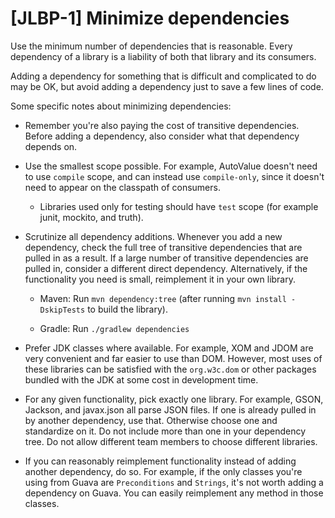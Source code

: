 # [JLBP-1] Minimize dependencies

Use the minimum number of dependencies that is reasonable.
Every dependency of a library is a liability of both
that library and its consumers.

Adding a dependency for something that is difficult and complicated to do may be OK,
but avoid adding a dependency just to save a few lines of code.

Some specific notes about minimizing dependencies:

- Remember you're also paying the cost of transitive dependencies.
  Before adding a dependency, also consider what that dependency
  depends on.

- Use the smallest scope possible. For example, AutoValue doesn't
  need to use `compile` scope, and can instead use `compile-only`,
  since it doesn't need to appear on the classpath of consumers.
  - Libraries used only for testing should have `test` scope
    (for example junit, mockito, and truth).

- Scrutinize all dependency additions. Whenever you add a new
  dependency, check the full tree of transitive dependencies that
  are pulled in as a result. If a large number of transitive
  dependencies are pulled in, consider a different direct dependency.
  Alternatively, if the functionality you need is small, reimplement
  it in your own library.

  - Maven: Run `mvn dependency:tree` (after running
    `mvn install -DskipTests` to build the library).
    
  - Gradle: Run `./gradlew dependencies`

- Prefer JDK classes where available. For example, XOM and JDOM
  are very convenient and far easier to use than DOM. However, most
  uses of these libraries can be satisfied with the `org.w3c.dom`
  or other packages bundled with the JDK at some cost in development
  time.

- For any given functionality, pick exactly one library. For example,
  GSON, Jackson, and javax.json all parse JSON files. If one is already
  pulled in by another dependency, use that. Otherwise choose one
  and standardize on it. Do not include more than one in your dependency tree.
  Do not allow different team members to choose different libraries.

- If you can reasonably reimplement functionality instead of adding
  another dependency, do so. For example, if the only classes you're
  using from Guava are `Preconditions` and `Strings`, it's not
  worth adding a dependency on Guava. You can easily reimplement
  any method in those classes.  
